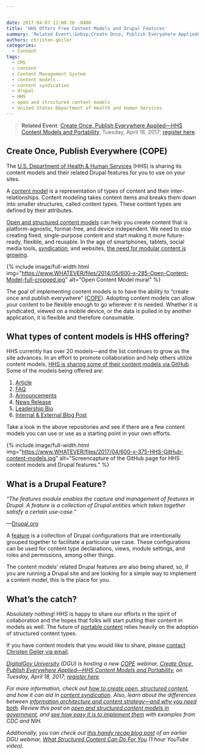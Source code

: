 ```yaml
---


date: 2017-04-07 11:00:20 -0400
title: 'HHS Offers Free Content Models and Drupal Features'
summary: 'Related Event\:&nbsp;Create Once, Publish Everywhere Applied&mdash;HHS Content Models and Portability, Tuesday, April 18, 2017; register here. Create Once, Publish Everywhere (COPE) The&nbsp;U.S. Department of Health &amp;amp; Human Services&nbsp;(HHS) is sharing its content models and their related Drupal features for you to use on your sites. A content model is a representation of types of content'
authors: christen-geiler
categories:
  - Content
tags:
  - CMS
  - content
  - Content Management System
  - content models
  - content syndication
  - drupal
  - HHS
  - open and structured content models
  - United States Department of Health and Human Services
---
```


> **Related Event**: [Create Once, Publish Everywhere Applied—HHS Content Models and Portability](https://www.WHATEVER/event/create-once-publish-everywhere-applied-hhs-content-models-and-portability/), Tuesday, April 18, 2017; [register here](https://attendee.gotowebinar.com/register/6221497867021325313).

## Create Once, Publish Everywhere (COPE)

The [U.S. Department of Health & Human Services](https://www.hhs.gov/) (HHS) is sharing its content models and their related Drupal features for you to use on your sites.

A [content model](https://www.WHATEVER/tag/content-models/) is a representation of types of content and their inter-relationships. Content modeling takes content items and breaks them down into smaller structures, called content types. These content types are defined by their attributes.

[Open and structured content models](https://www.WHATEVER/tag/open-and-structured-content-models/) can help you create content that is platform-agnostic, format-free, and device independent. We need to stop creating fixed, single-purpose content and start making it more future-ready, flexible, and reusable. In the age of smartphones, tablets, social media tools, [syndication](https://www.WHATEVER/2016/02/04/does-content-syndication-work/), and websites, [the need for modular content is growing](https://www.WHATEVER/2015/08/24/the-content-corner-modular-design-and-structured-content/).


{% include image/full-width.html img="https://www.WHATEVER/files/2014/05/600-x-285-Open-Content-Model-full-cropped.jpg" alt="Open Content Model mural" %}

The goal of implementing content models is to have the ability to “create once and publish everywhere” ([COPE](http://www.programmableweb.com/news/cope-create-once-publish-everywhere/2009/10/13)). Adopting content models can allow your content to be flexible enough to go wherever it is needed. Whether it is syndicated, viewed on a mobile device, or the data is pulled in by another application, it is flexible and therefore consumable.

## What types of content models is HHS offering?

HHS currently has over 20 models—and the list continues to grow as the site advances. In an effort to promote collaboration and help others utilize content models, [HHS is sharing some of their content models via GitHub](https://github.com/HHS). Some of the models being offered are:

  1. [Article](https://github.com/HHS/Structured-Content-Article)
  2. [FAQ](https://github.com/HHS/Structured-Content-FAQ)
  3. [Announcements](https://github.com/HHS/Structured-Content-Announcement)
  4. [News Release](https://github.com/HHS/Structured-Content-News-Release)
  5. [Leadership Bio](https://github.com/HHS/Structured-Content-Leadership-Bio)
  6. [Internal & External Blog Post](https://github.com/HHS/Structured-Content-Blog)

Take a look in the above repositories and see if there are a few content models you can use or use as a starting point in your own efforts.


{% include image/full-width.html img="https://www.WHATEVER/files/2017/04/600-x-375-HHS-GitHub-content-models.jpg" alt="Screencapture of the GitHub page for HHS content models and Drupal features." %}

## What is a Drupal Feature?

_“The features module enables the capture and management of features in Drupal. A feature is a collection of Drupal entities which taken together satisfy a certain use-case.”_
  
—[Drupal.org](http://drupal.org/project/features)

A [feature](https://www.drupal.org/project/features) is a collection of Drupal configurations that are intentionally grouped together to facilitate a particular use case. These configurations can be used for content type declarations, views, module settings, and roles and permissions, among other things.

The content models’ related Drupal features are also being shared, so, if you are running a Drupal site and are looking for a simple way to implement a content model, this is the place for you.

## What’s the catch?

Absolutely nothing! HHS is happy to share our efforts in the spirit of collaboration and the hopes that folks will start putting their content in models as well. The future of [portable content](https://www.WHATEVER/2016/05/05/how-to-create-portable-content-with-structured-content-models/) relies heavily on the adoption of structured content types.

If you have content models that you would like to share, please [contact Christen Geiler via email](mailto:Christen.Geiler@hhs.gov).

[_DigitalGov University_](https://www.WHATEVER/digitalgov-university/) _(DGU) is hosting a new_ [_COPE_](https://www.WHATEVER/tag/cope/) _webinar,_ [_Create Once, Publish Everywhere Applied—HHS Content Models and Portability_](https://www.WHATEVER/event/create-once-publish-everywhere-applied-hhs-content-models-and-portability/)_, on Tuesday, April 18, 2017;_ [_register here_](https://attendee.gotowebinar.com/register/6221497867021325313)_._

_For more information, check out_ [_how to create open, structured content_](https://www.WHATEVER/2013/07/29/how-to-create-open-structured-content/)_, and how it can aid in_ [_content syndication_](https://www.WHATEVER/2015/11/09/the-content-corner-structured-content-and-the-power-of-syndication/)_. Also, learn about the differences between_ [_information architecture and content strategy—and why you need both_](https://www.WHATEVER/2016/07/18/information-architecture-vs-content-strategy-and-why-you-need-both/)_. Review this post on_ [_open and structured content models in government_](https://www.WHATEVER/2014/05/05/government-open-and-structured-content-models-are-here/)_, and_ [_see how easy it is to implement them_](https://www.WHATEVER/2016/01/07/content-models-as-simple-as-pizza-pie/) _with examples from CDC and NIH._ 

_Additionally, you can check out_ [_this handy recap blog post_](https://www.WHATEVER/2014/06/09/what-structured-content-can-do-for-you-webinar-recap/) _of an earlier DGU webinar,_ [_What Structured Content Can Do For You_](https://www.youtube.com/watch?v=kG25vyQ5Jps) _(1 hour YouTube video)._